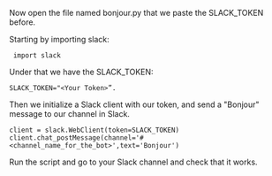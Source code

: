 Now open the file named bonjour.py that we paste the SLACK_TOKEN before.

Starting by importing slack:

```
 import slack  
 ```

Under that we have the SLACK_TOKEN:
``` 
SLACK_TOKEN="<Your Token>”.  
``` 

Then we initialize a Slack client with our token, and send a "Bonjour"
message to our channel in Slack.
```
client = slack.WebClient(token=SLACK_TOKEN)
client.chat_postMessage(channel='#<channel_name_for_the_bot>',text='Bonjour')
``` 

Run the script and go to your Slack channel and check that it works.
